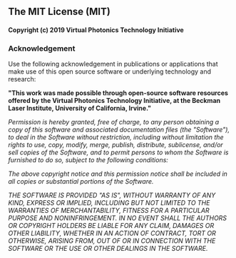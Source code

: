 ## The MIT License (MIT)

#### Copyright (c) 2019 Virtual Photonics Technology Initiative

### Acknowledgement
Use the following acknowledgement in publications or applications that make use of this open source software or underlying technology and research:

__"This work was made possible through open-source software resources offered by the Virtual Photonics Technology Initiative, at the Beckman Laser Institute, University of California, Irvine."__

_Permission is hereby granted, free of charge, to any person obtaining a copy of this software and associated documentation files (the "Software"), to deal in the Software without restriction, including without limitation the rights to use, copy, modify, merge, publish, distribute, sublicense, and/or sell copies of the Software, and to permit persons to whom the Software is furnished to do so, subject to the following conditions:_

_The above copyright notice and this permission notice shall be included in all copies or substantial portions of the Software._

_THE SOFTWARE IS PROVIDED "AS IS", WITHOUT WARRANTY OF ANY KIND, EXPRESS OR IMPLIED, INCLUDING BUT NOT LIMITED TO THE WARRANTIES OF MERCHANTABILITY, FITNESS FOR A PARTICULAR PURPOSE AND NONINFRINGEMENT. IN NO EVENT SHALL THE AUTHORS OR COPYRIGHT HOLDERS BE LIABLE FOR ANY CLAIM, DAMAGES OR OTHER LIABILITY, WHETHER IN AN ACTION OF CONTRACT, TORT OR OTHERWISE, ARISING FROM, OUT OF OR IN CONNECTION WITH THE SOFTWARE OR THE USE OR OTHER DEALINGS IN THE SOFTWARE._

